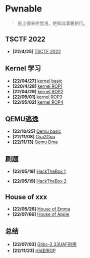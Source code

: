 # Pwnable

> 纸上得来终觉浅，绝知此事要躬行。



## TSCTF 2022

- **[22/4/25]** [TSCTF 2022](/pwnable/220425-tsctf2022)

## Kernel 学习

- **[22/04/27]** [kernel basic](/pwnable/220427-kernel-basic)
- **[220/4/28]** [kernel ROP1](/pwnable/220428-kernel-rop1)
- **[22/04/29]** [kernel ROP2](/pwnable/220429-kernel-rop2)
- **[22/05/01]** [kernel ROP3](/pwnable/220501-kernel-rop3)
- **[22/05/02]** [kernel ROP4](/pwnable/220502-kernel-rop4)

## QEMU逃逸

- **[22/10/25]** [Qemu basic](/pwnable/221025-qemu-basic)
- **[22/11/08]**  [Gva2Gpa](/pwnable/221108-gva2gpa)
- **[22/11/13]**  [Qemu Dma](/pwnable/221113-qemu-dma)

## 刷题

- **[22/05/18]** [HackTheBox 1](/pwnable/220518-HTB1)

- **[22/05/19]** [HackTheBox 2](/pwnable/220519-HTB2)

## House of xxx

- **[22/05/26]** [House of Emma](/pwnable/220526-house_of_emma)
- **[22/07/66]** [House of Apple](/pwnable/220716-house_of_apple)

## 总结

- **[22/07/03]** [Glibc-2.33UAF利用](/pwnable/220703-glibc-233UAF)
- **[22/11/23]** [rtld到ROP](/pwnable/221123-rtld)

